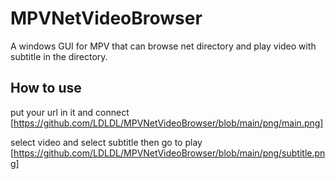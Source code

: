 # MPVNetVideoBrowser
A windows GUI for MPV that can browse net directory and play video with subtitle in the directory.

## How to use
put your url in it and connect
[https://github.com/LDLDL/MPVNetVideoBrowser/blob/main/png/main.png]

select video and select subtitle then go to play
[https://github.com/LDLDL/MPVNetVideoBrowser/blob/main/png/subtitle.png]
